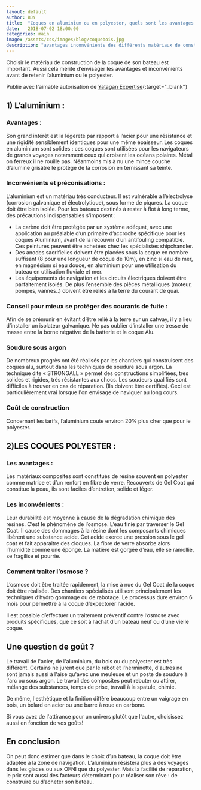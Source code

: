```yaml
---
layout: default
author: BJY
title:  "Coques en aluminium ou en polyester, quels sont les avantages et les inconvénients ?"
date:   2018-07-02 18:00:00
categories: main
image: /assets/css/images/blog/coquebois.jpg
description: "avantages inconvénients des différents matériaux de construction des coques de navires de plaisance"
---
```

Choisir le matériau de construction de la coque de son bateau est important. Aussi cela mérite d’envisager les avantages et inconvénients avant de retenir l’aluminium ou le polyester.<!--script-->

Publié avec l'aimable autorisation de [Yatagan Expertise](http://www.yatagan-expertises.com/){:target="_blank"}

## 1) L’aluminium :

### Avantages :
Son grand intérêt est la légèreté par rapport à l’acier pour une résistance et une rigidité sensiblement identiques pour une même épaisseur.
Les coques en aluminium sont solides : ces coques sont utilisées pour les navigateurs de grands voyages notamment ceux qui croisent les océans polaires.
Métal on ferreux il ne rouille pas. Néanmoins mis à nu une mince couche d’alumine grisâtre le protège de la corrosion en ternissant sa teinte.

### Inconvénients et préconisations :
L’aluminium est un matériau très conducteur. Il est vulnérable à l’électrolyse (corrosion galvanique et électrolytique), sous forme de piqures. La coque doit être bien isolée.
Pour les bateaux destinés à rester à flot à long terme, des précautions indispensables s’imposent :

* La carène doit être protégée par un système adéquat, avec une application au préalable d’un primaire d’accroche spécifique pour les coques Aluminium, avant de la recouvrir d’un antifouling compatible. Ces peintures peuvent être achetées chez les spécialistes shipchandler.
* Des anodes sacrifielles doivent être placées sous la coque en nombre suffisant (8 pour une longueur de coque de 10m), en zinc si eau de mer, en magnésium si eau douce, en aluminium pour une utilisation du bateau en utilisation fluviale et mer.
* Les équipements de navigation et les circuits électriques doivent être parfaitement isolés. De plus l’ensemble des pièces métalliques (moteur, pompes, vannes..) doivent être reliés à la terre du courant de quai.

### Conseil pour mieux se protéger des courants de fuite : 
Afin de se prémunir en évitant d’être relié à la terre sur un catway, il y a lieu d’installer un isolateur galvanique. Ne pas oublier d’installer une tresse de masse entre la borne négative de la batterie et la coque Alu.

### Soudure sous argon
De nombreux progrès  ont été réalisés par les chantiers qui construisent des coques alu, surtout dans les techniques de soudure sous argon. La technique dite « STRONGALL » permet des constructions simplifiées, très solides et rigides, très résistantes aux chocs.
Les soudeurs qualifiés sont difficiles  à trouver en cas de réparation.  (Ils doivent être certifiés). Ceci est particulièrement vrai lorsque l'on envisage de naviguer au long cours. 

### Coût de construction
Concernant les tarifs, l’aluminium coute environ 20% plus cher que pour le polyester.


## 2)LES COQUES POLYESTER :

### Les avantages :
Les matériaux composites sont constitués de résine souvent en polyester comme matrice et d’un renfort en fibre de verre. Recouverts de Gel Coat qui constitue la peau, ils sont faciles d’entretien, solide et léger.

### Les inconvénients :
Leur durabilité est moyenne à cause de la dégradation chimique des résines. C’est le phénomène de l’osmose. L’eau finie par traverser le Gel Coat. Il cause des dommages à la résine dont les composants chimiques libèrent une substance acide. Cet acide exerce une pression sous le gel coat et fait apparaitre des cloques. La fibre de verre absorbe alors l’humidité comme une éponge. La matière est gorgée d’eau, elle se ramollie, se fragilise et pourrie.

### Comment traiter l’osmose ?
L’osmose doit être traitée rapidement, la mise à nue du Gel Coat de la coque doit être réalisée.
Des chantiers spécialisés utilisent principalement les techniques d’hydro gommage ou de rabotage. 
Le processus dure environ 6 mois pour permettre à la coque d’expectorer l’acide. 

Il est possible d’effectuer un traitement préventif contre l’osmose avec produits spécifiques, que ce soit à l’achat d’un bateau neuf ou d’une vielle coque.


## Une question de goût ?
Le travail de l'acier, de l'aluminium, du bois ou du polyester est très différent. Certains ne jurent que par le rabot et l'herminette, d'autres ne sont jamais aussi à l'aise qu'avec une meuleuse et un poste de soudure à l'arc ou sous argon. Le travail des composites peut rebuter ou attirer, mélange des substances, temps de prise, travail à la spatule, chimie. 

De même, l'esthétique et la finition diffère beaucoup entre un vaigrage en bois, un bolard en acier ou une barre à roue en carbone. 

Si vous avez de l'attirance pour un univers plutôt que l'autre, choisissez aussi en fonction de vos goûts!

## En conclusion
On peut donc estimer que dans le choix d’un bateau, la coque doit être adaptée à la zone de navigation. L’aluminium résistera plus à des voyages dans les glaces ou aux OFNI que du polyester. Mais la facilité de réparation, le prix sont aussi des facteurs déterminant pour réaliser son rêve : de construire  ou d’acheter son bateau. 


